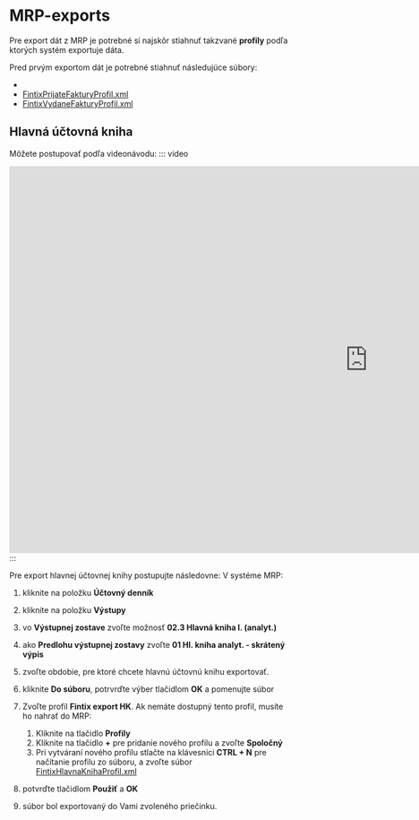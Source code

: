 # MRP-exports

Pre export dát z MRP je potrebné si najskôr stiahnuť takzvané **profily** podľa ktorých systém exportuje dáta.

Pred prvým exportom dát je potrebné stiahnuť následujúce súbory:

- 
- [FintixPrijateFakturyProfil.xml](/.attachments/FintixPrijateFakturyProfil-3eb62f67-3cca-4900-98f9-c102ac226f74.xml)
- [FintixVydaneFakturyProfil.xml](/.attachments/FintixVydaneFakturyProfil-3b4993ee-81c7-4d6b-b621-9b6f551e692f.xml)


## Hlavná účtovná kniha

Môžete postupovať podľa videonávodu:
::: video
<iframe width="1280" height="691" src="https://www.youtube.com/embed/DfJWThmognY" frameborder="0" allow="accelerometer; autoplay; encrypted-media; gyroscope; picture-in-picture" allowfullscreen></iframe>
:::


Pre export hlavnej účtovnej knihy postupujte následovne:
V systéme MRP:
1. kliknite na položku **Účtovný denník**
1. kliknite na položku **Výstupy**
1. vo **Výstupnej zostave** zvoľte možnosť **02.3 Hlavná kniha I. (analyt.)**
1. ako **Predlohu výstupnej zostavy** zvoľte **01 Hl. kniha analyt. - skrátený výpis**
1. zvoľte obdobie, pre ktoré chcete hlavnú účtovnú knihu exportovať.
1. kliknite **Do súboru**, potrvrďte výber tlačidlom **OK** a pomenujte súbor
1. Zvoľte profil **Fintix export HK**.
Ak nemáte dostupný tento profil, musíte ho nahrať do MRP:
   1. Kliknite na tlačidlo **Profily** 
   1. Kliknite na tlačidlo **+** pre pridanie nového profilu a zvoľte **Spoločný**
   1. Pri vytváraní nového profilu stlačte na klávesnici **CTRL + N** pre načítanie profilu zo súboru, a zvoľte súbor 
                   [FintixHlavnaKnihaProfil.xml](/.attachments/FintixHlavnaKnihaProfil-2ebdfff6-f576-4a59-86e4-9679bba8ef6b.xml)
  
1. potvrďte tlačidlom **Použiť** a **OK**
9. súbor bol exportovaný do Vami zvoleného priečinku.



